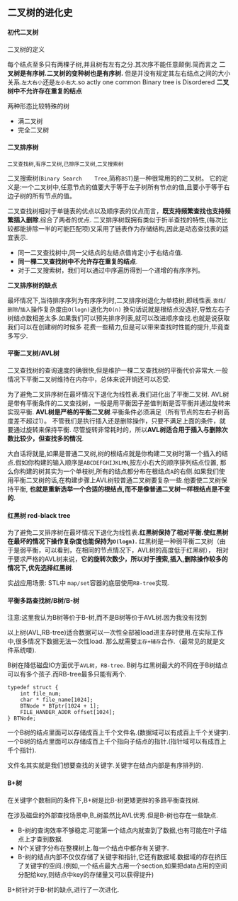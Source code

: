 ## 二叉树的进化史

#### 初代二叉树 

二叉树的定义

每个结点至多只有两棵子树,并且树有左有之分.其次序不能任意颠倒.简而言之
**二叉树是有序树.二叉树的变种树也是有序树.**
但是并没有规定其左右结点之间的大小关系.`左大右小`还是`左小右大`.so actly one common Binary tree is Disordered
**二叉树中不允许存在重复的结点**

两种形态比较特殊的树

 - 满二叉树
 - 完全二叉树

#### 二叉排序树

`二叉查找树`,`有序二叉树`,`已排序二叉树`,`二叉搜索树`

二叉搜索树(`Binary Search	Tree`,简称`BST`)是一种很常用的的二叉树。
它的定义是:一个二叉树中,任意节点的值要大于等于左子树所有节点的值,且要小于等于右边子树的所有节点的值。

二叉查找树相对于单链表的优点以及顺序表的优点而言，**既支持频繁查找也支持频繁插入删除**.综合了两者的优点.
二叉排序树既拥有类似于折半查找的特性,(每次比较都能排除一半的可能匹配项)又采用了链表作为存储结构,因此是动态查找表的适宜表示.

 - 同一二叉查找树中,同一父结点的左结点值肯定小于右结点值.
 - **同一棵二叉查找树中不允许存在重复的结点**.
 - 对于二叉搜索树，我们可以通过中序遍历得到一个递增的有序序列。

**二叉排序树的缺点** 

最坏情况下,当待排序序列为有序序列时,二叉排序树退化为单枝树,即线性表.`查找`/`删除`/`插入`操作复杂度由`O(logn)`退化为`O(n)`
换句话说就是根结点没选好,导致左右子树结点数相差太多.如果我们可以预先排序列表,就可以改进顺序查找.也就是说获取我们可以在创建树的时候多
花费一些精力,但是可以带来查找时性能的提升,毕竟查多写少.


#### 平衡二叉树/AVL树

二叉查找树的查询速度的确很快,但是维护一棵二叉查找树的平衡代价非常大.一般情况下平衡二叉树维持在内存中，总体来说开销还可以忍受.

为了避免二叉排序树在最坏情况下退化为线性表.我们进化出了平衡二叉树.
AVL树是带有平衡条件的二叉查找树，一般是用平衡因子差值判断是否平衡并通过旋转来实现平衡.
**AVL树是严格的平衡二叉树**.平衡条件必须满足（所有节点的左右子树高度差不超过1）。
不管我们是执行插入还是删除操作，只要不满足上面的条件，就要通过旋转来保持平衡.
尽管旋转非常耗时的，所以**AVL树适合用于插入与删除次数比较少，但查找多的情况**.

大白话将就是,如果是普通二叉树,树的根结点就是你构建二叉树时第一个插入的结点.假如你构建的输入顺序是`ABCDEFGHIJKLMN`,按左小右大的顺序排列结点位置,
那么你构建的树其实为一个单枝树,所有的结点都分布在根结点`A`的右侧.如果我们使用平衡二叉树的话,在构建步骤上AVL树较普通二叉树要复杂一些.他要使二叉树保持平衡,
**也就是重新选举一个合适的根结点,而不是像普通二叉树一样根结点是不变的**.

#### 红黑树 red-black tree

为了避免二叉排序树在最坏情况下退化为线性表.**红黑树保持了相对平衡.使红黑树在最坏的情况下操作复杂度也能保持为`O(logn)`.**
红黑树是一种弱平衡二叉树（由于是弱平衡，可以看到，在相同的节点情况下，AVL树的高度低于红黑树），
相对于要求严格的AVL树来说，**它的旋转次数少，所以对于搜索,插入,删除操作较多的情况下,优先选择红黑树**.

实战应用场景: STL中 `map/set`容器的底层使用`RB-tree`实现.

#### 平衡多路查找树/B树/B-树

注意:这里我认为B树等价于B-树,而不是B树等价于AVL树.因为我没有找到

以上树(AVL,RB-tree)适合数据可以一次性全部被load进主存时使用.在实际工作中,很多情况下数据无法一次性load.
那么就需要`主存+辅存`合作.（最常见的就是文件系统喽).

B树在降低磁盘IO方面优于`AVL树`，`RB-tree`.
B树与红黑树最大的不同在于B树结点可以有多个孩子.而RB-tree最多只能有两个.

	typedef struct {
		int file_num;
		char * file_name[1024];	
		BTNode * BTptr[1024 + 1];
		FILE_HANDER_ADDR offset[1024];
	} BTNode;
 

一个B树的结点里面可以存储成百上千个文件名.(数据域可以有成百上千个关键字).
一个B树的结点里面可以存储成百上千个指向子结点的指针.(指针域可以有成百上千个指针).

文件名其实就是我们想要查找的关键字.关键字在结点内部是有序排列的.

#### B+树

在关键字个数相同的条件下,B+树是比B-树更矮更胖的多路平衡查找树.

在涉及磁盘的外部查找场景中,B_树虽然比AVL优秀.但是B-树也存在一些缺点.

 - B-树的查询效率不够稳定.可能第一个结点内就查到了数据,也有可能在叶子结点上才查到数据.
 - N个关键字分布在整棵树上.每一个结点中都存有关键字.
 - B-树的结点内部不仅仅存储了关键字和指针,它还有数据域.数据域的存在挤压了关键字的空间.(例如,一个结点最大占用一个section,如果把data占用的空间分配给key,则结点中key的存储量又可以获得提升)

B+树针对于B-树的缺点,进行了一次进化.